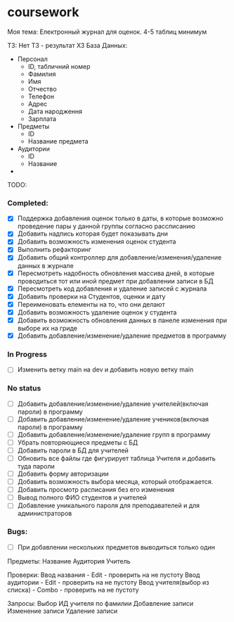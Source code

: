 # coursework
Моя тема: Електронный журнал для оценок.
4-5 таблиц минимум

ТЗ: Нет ТЗ - результат ХЗ
База Данных:
  - Персонал
    - ID, табличний номер
    - Фамилия
    - Имя
    - Отчество
    - Телефон
    - Адрес
    - Дата народження
    - Зарплата
  - Предметы
    - ID
    - Название предмета
  - Аудитории
    - ID
    - Название
  - 


TODO:
### Completed:
- [x] Поддержка добавления оценок только в даты, 
  в которые возможно проведение пары у данной группы согласно рассписанию
- [x] Добавить надпись которая будет показывать дни
- [x] Добавить возможность изменения оценок студента
- [x] Выполнить рефакторинг
- [x] Добавить общий контроллер для добавление/изменения/удаление данных в журнале
- [x] Пересмотреть надобность обновления массива дней, 
  в которые проводиться тот или иной предмет при добавлении записи в БД
- [x] Пересмотреть код добавления и удаление записей с журнала
- [x] Добавить проверки на Студентов, оценки и дату
- [x] Переименовать елементы на то, что они делают
- [x] Добавить возможность удаление оценок у студента
- [x] Добавить возможность обновления данных в панеле изменения при выборе их на гриде
- [x] Добавить добавление/изменение/удаление предметов в программу

### In Progress
- [ ] Изменить ветку main на dev и добавить новую ветку main
### No status
- [ ] Добавить добавление/изменение/удаление учителей(включая пароли) в программу
- [ ] Добавить добавление/изменение/удаление учеников(включая пароли) в программу
- [ ] Добавить добавление/изменение/удаление групп в программу
- [ ] Убрать повторяющиеся предметы с БД
- [ ] Добавить пароли в БД для учителей
- [ ] Обновить все файлы где фигурирует таблица Учителя и добавить туда пароли
- [ ] Добавить форму авторизации
- [ ] Добавить возможность выбора месяца, который отображается.
- [ ] Добавить просмотр расписания без его изменения
- [ ] Вывод полного ФИО студентов и учителей
- [ ] Добавление уникального пароля для преподавателей и для администраторов
### Bugs:
- [ ] При добавлении нескольких предметов выводиться только один

Предметы:
Название
Аудитория
Учитель

<!-- процедура вывода  -->

Проверки:
Ввод названия - Edit - проверить на не пустоту
Ввод аудитории - Edit - проверить на не пустоту
Ввод учителя(выбор из списка) - Combo - проверить на не пустоту

Запросы:
Выбор ИД учителя по фамилии
Добавление записи
Изменение записи
Удаление записи
